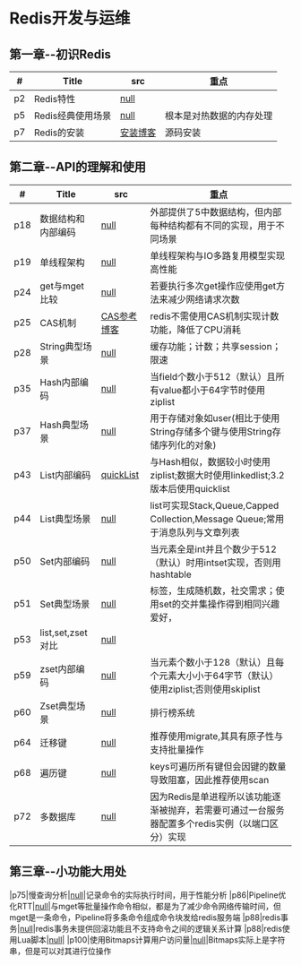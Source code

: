 # Redis开发与运维

## 第一章--初识Redis
|  #  |      Title     |   src   |  重点                
|-----|----------------|---------------|-------------
|p2|Redis特性|[null](https://www.baidu.com)|
|p5|Redis经典使用场景|[null](https://www.baidu.com)|根本是对热数据的内存处理
|p7|Redis的安装|[安装博客](https://i.cnblogs.com/EditPosts.aspx?postid=9050938)|源码安装


## 第二章--API的理解和使用
|  #  |      Title     |   src   |  重点                
|-----|----------------|---------------|-------------
|p18|数据结构和内部编码|[null](https://www.baidu.com)|外部提供了5中数据结构，但内部每种结构都有不同的实现，用于不同场景
|p19|单线程架构|[null](https://www.baidu.com)|单线程架构与IO多路复用模型实现高性能
|p24|get与mget比较|[null](https://www.baidu.com)|若要执行多次get操作应使用get方法来减少网络请求次数
|p25|CAS机制|[CAS参考博客](https://www.cnblogs.com/myopensource/p/8177074.html)|redis不需使用CAS机制实现计数功能，降低了CPU消耗
|p28|String典型场景|[null](https://www.baidu.com)|缓存功能；计数；共享session；限速
|p35|Hash内部编码|[null](https://www.baidu.com)|当field个数小于512（默认）且所有value都小于64字节时使用ziplist
|p37|Hash典型场景|[null](https://www.baidu.com)|用于存储对象如user(相比于使用String存储多个键与使用String存储序列化的对象)
|p43|List内部编码|[quickList](https://matt.sh/redis-quicklist)|与Hash相似，数据较小时使用ziplist;数据大时使用linkedlist;3.2版本后使用quicklist
|p44|List典型场景|[null](https://www.baidu.com)|list可实现Stack,Queue,Capped Collection,Message Queue;常用于消息队列与文章列表
|p50|Set内部编码|[null](https://www.baidu.com)|当元素全是int并且个数少于512（默认）时用intset实现，否则用hashtable
|p51|Set典型场景|[null](https://www.baidu.com)|标签，生成随机数，社交需求；使用set的交并集操作得到相同兴趣爱好，
|p53|list,set,zset对比|[null](https://www.baidu.com)|
|p59|zset内部编码|[null](https://www.baidu.com)|当元素个数小于128（默认）且每个元素大小小于64字节（默认）使用ziplist;否则使用skiplist
|p60|Zset典型场景|[null](https://www.baidu.com)|排行榜系统
|p64|迁移键|[null](https://www.baidu.com)|推荐使用migrate,其具有原子性与支持批量操作
|p68|遍历键|[null](https://www.baidu.com)|keys可遍历所有键但会因键的数量导致阻塞，因此推荐使用scan
|p72|多数据库|[null](https://www.baidu.com)|因为Redis是单进程所以该功能逐渐被抛弃，若需要可通过一台服务器配置多个redis实例（以端口区分）实现

## 第三章--小功能大用处
|p75|慢查询分析|[null](https://www.baidu.com)|记录命令的实际执行时间，用于性能分析
|p86|Pipeline优化RTT|[null](https://www.baidu.com)|与mget等批量操作命令相似，都是为了减少命令网络传输时间，但mget是一条命令，Pipeline将多条命令组成命令块发给redis服务端
|p88|redis事务|[null](https://www.baidu.com)|redis事务未提供回滚功能且不支持命令之间的逻辑关系计算
|p88|redis使用Lua脚本|[null](https://www.baidu.com)|
|p100|使用Bitmaps计算用户访问量|[null](https://www.baidu.com)|Bitmaps实际上是字符串，但是可以对其进行位操作







